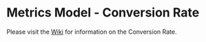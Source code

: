 # Metrics Model - Conversion Rate
Please visit the [Wiki](https://github.com/mabelbot/metrics-models/wiki) for information on the Conversion Rate. 
